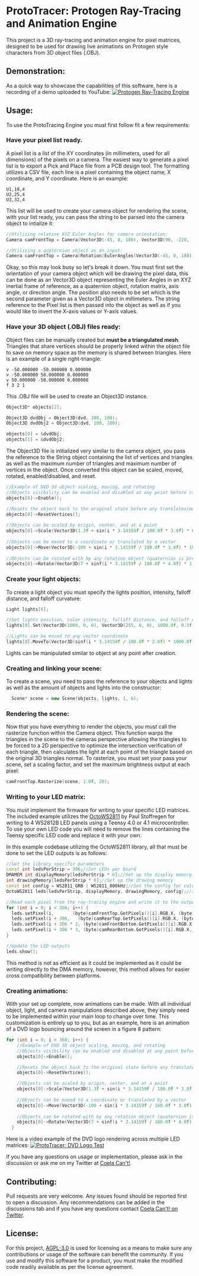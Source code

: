 # ProtoTracer: Protogen Ray-Tracing and Animation Engine
This project is a 3D ray-tracing and animation engine for pixel matrices, designed to be used for drawing live animations on Protogen style characters from 3D object files (.OBJ).

## Demonstration:
As a quick way to showcase the capabilities of this software, here is a recording of a demo uploaded to YouTube:
[![Protogen Ray-Tracing Engine](https://img.youtube.com/vi/s7G18tx6_nI/0.jpg)](https://www.youtube.com/watch?v=s7G18tx6_nI)

## Usage:
To use the ProtoTracing Engine you must first follow fit a few requirements:
### Have your pixel list ready. 
A pixel list is a list of the XY coordinates (in millimeters, used for all dimensions) of the pixels on a camera. The easiest way to generate a pixel list is to export a Pick and Place file from a PCB design tool. The formatting utilizes a CSV file, each line is a pixel containing the object name, X coordinate, and Y coordinate. Here is an example:
```csv
U1,18,4
U2,25,4
U3,32,4
```
This list will be used to create your camera object for rendering the scene, with your list ready, you can pass the string to be parsed into the camera object to intialize it:
```C++
//Utilizing relative XYZ Euler Angles for camera orientation:
Camera camFrontTop = Camera(Vector3D(-45, 0, 180), Vector3D(90, -220, -500), 306, &pixelString, true, false);

//Utilizing a quaternion object as an input:
Camera camFrontTop = Camera(Rotation(EulerAngles(Vector3D(-45, 0, 180), EulerConstants::EulerOrderXYZR)).GetQuaternion(), Vector3D(90, -220, -500), 306, &pixelString, true, false);
```
Okay, so this may look busy so let's break it down. You must first set the orientation of your camera object which will be drawing the pixel data, this can be done as an Vector3D object representing the Euler Angles in an XYZ inertial frame of reference, as a quaternion object, rotation matrix, axis angle, or direction angle. The position also needs to be set which is the second parameter given as a Vector3D object in millimeters. The string reference to the Pixel list is then passed into the object as well as if you would like to invert the X-axis values or Y-axis values.

### Have your 3D object (.OBJ) files ready:
Object files can be manually created but **must be a triangulated mesh**. Triangles that share vertices should be properly linked within the object file to save on memory space as the memory is shared between triangles. Here is an example of a single right-triangle:
```obj
v -50.000000 -50.000000 0.000000
v -50.000000 50.000000 0.000000
v 50.000000 -50.000000 0.000000
f 3 2 1
```
This .OBJ file will be used to create an Object3D instance.
```C++
Object3D* objects[2];

Object3D dvdObj = Object3D(dvd, 100, 100);
Object3D dvdObj2 = Object3D(dvd, 100, 100);

objects[0] = &dvdObj;
objects[1] = &dvdObj2;
```
The Object3D file is initialized very similar to the camera object, you pass the reference to the String object containing the list of vertices and triangles as well as the maximum number of triangles and maximum number of vertices in the object. Once converted this object can be scaled, moved, rotated, enabled/disabled, and reset.
```C++
//Example of DVD 3d object scaling, moving, and rotating
//Objects visibility can be enabled and disabled at any point before rasterizing to change its visibility
objects[0]->Enable();

//Resets the object back to the original state before any translates/modifications, must be ran once per loop in most cases
objects[0]->ResetVertices();
    
//Objects can be scaled by origin, center, and at a point
objects[0]->Scale(Vector3D(1.3f + sin(i * 3.14159f / 180.0f * 3.0f) * 0.3f, 1.3f + sin(i * 3.14159f / 180.0f * 3.0f) * 0.3f, 1.0f), Vector3D(0, 0, 0));
    
//Objects can be moved to a coordinate or translated by a vector
objects[0]->Move(Vector3D(-100 + sin(i * 3.14159f / 180.0f * 3.0f) * 100.0f, 60 + cos(i * 3.14159f / 180.0f * 1.5f) * 100.0f, 0.0f));
    
//Objects can be rotated with by any rotation object (quaternion is preferred) and about any coordinate or center
objects[0]->Rotate(Vector3D(7 + sinf(i * 3.14159f / 180.0f * 4.0f) * 1.0f, sinf(i * 3.14159f / 180.0f * 2.0f) * 1.0f, sinf(i * 3.14159f / 180.0f * 2.0f) * 1.0f), Vector3D(0, 100, 0));
```
### Create your light objects:
To create a light object you must specify the lights position, intensity, falloff distance, and falloff curvature:
```C++
Light lights[6];

//Set lights position, color intensity, falloff distance, and falloff curvature
lights[0].Set(Vector3D(1000, 0, 0), Vector3D(255, 0, 0), 1000.0f, 0.5f, 0.5f);

//Lights can be moved to any vector coordinate
lights[0].MoveTo(Vector3D(sinf(i * 3.14159f / 180.0f * 2.0f) * 1000.0f, 0, -cosf(i * 3.14159f / 180.0f * 2.0f) * 1000.0f));
```
Lights can be manipulated similar to object at any point after creation.

### Creating and linking your scene:
To create a scene, you need to pass the reference to your objects and lights as well as the amount of objects and lights into the constructor:
```C++
  Scene* scene = new Scene(objects, lights, 1, 6);
```

### Rendering the scene:
Now that you have everything to render the objects, you must call the rasterize function within the Camera object. This function warps the triangles in the scene to the cameras perspective allowing the triangles to be forced to a 2D perspective to optimize the intersection verification of each triangle, then calculates the light at each point of the triangle based on the original 3D triangles normal. To rasterize, you must set your pass your scene, set a scaling factor, and set the maximum brightness output at each pixel:
```C++
camFrontTop.Rasterize(scene, 1.0f, 20);
```

### Writing to your LED matrix:
You must implement the firmware for writing to your specific LED matrices. The included example utilizes the [OctoWS2811](https://github.com/PaulStoffregen/OctoWS2811) by Paul Stoffregen for writing to 4 WS2812B LED panels using a Teensy 4.0 or 4.1 microcontroller. To use your own LED code you will need to remove the lines containing the Teensy specific LED code and replace it with your own.

In this example codebase utilizing the OctoWS2811 library, all that must be done to set the LED outputs is as follows:
```C++
//Set the library specific parameters
const int ledsPerStrip = 306;//Set LEDs per board
DMAMEM int displayMemory[ledsPerStrip * 6];//Set up the display memory
int drawingMemory[ledsPerStrip * 6];//Set up the drawing memory
const int config = WS2811_GRB | WS2811_800kHz;//Set the config for color and LED type
OctoWS2811 leds(ledsPerStrip, displayMemory, drawingMemory, config);//Initialize the library constructor

//Read each pixel from the ray-tracing engine and write it to the output LED DMA memory
for (int i = 0; i < 306; i++) {
  leds.setPixel(i,       (byte)camFrontTop.GetPixels()[i].RGB.X, (byte)camFrontTop.GetPixels()[i].RGB.Y, (byte)camFrontTop.GetPixels()[i].RGB.Z);
  leds.setPixel(i + 306,   (byte)camRearTop.GetPixels()[i].RGB.X, (byte)camRearTop.GetPixels()[i].RGB.Y, (byte)camRearTop.GetPixels()[i].RGB.Z);
  leds.setPixel(i + 306 * 2, (byte)camFrontBottom.GetPixels()[i].RGB.X, (byte)camFrontBottom.GetPixels()[i].RGB.Y, (byte)camFrontBottom.GetPixels()[i].RGB.Z);
  leds.setPixel(i + 306 * 3, (byte)camRearBottom.GetPixels()[i].RGB.X, (byte)camRearBottom.GetPixels()[i].RGB.Y, (byte)camRearBottom.GetPixels()[i].RGB.Z);
}

//Update the LED outputs
leds.show();
```
This method is not as efficient as it could be implemented as it could be writing directly to the DMA memory, however, this method allows for easier cross compatibility between platforms.

### Creating animations:
With your set up complete, now animations can be made. With all individual object, light, and camera manipulations described above, they simply need to be implemented within your main loop to change over time. This customization is entirely up to you, but as an example, here is an animation of a DVD logo bouncing around the screen in a figure 8 pattern:
```C++
for (int i = 0; i < 360; i++) {
    //Example of DVD 3D object scaling, moving, and rotating
    //Objects visibility can be enabled and disabled at any point before rasterizing to change its visibility
    objects[0]->Enable();

    //Resets the object back to the original state before any translates/modifications, must be ran once per loop in most cases
    objects[0]->ResetVertices();

    //Objects can be scaled by origin, center, and at a point
    objects[0]->Scale(Vector3D(1.3f + sin(i * 3.14159f / 180.0f * 3.0f) * 0.3f, 1.3f + sin(i * 3.14159f / 180.0f * 3.0f) * 0.3f, 1.0f), Vector3D(0, 0, 0));
    
    //Objects can be moved to a coordinate or translated by a vector
    objects[0]->Move(Vector3D(-100 + sin(i * 3.14159f / 180.0f * 3.0f) * 100.0f, 60 + cos(i * 3.14159f / 180.0f * 1.5f) * 100.0f, 0.0f));
    
    //Objects can be rotated with by any rotation object (quaternion is preferred) and about any coordinate or center
    objects[0]->Rotate(Vector3D(7 + sinf(i * 3.14159f / 180.0f * 4.0f) * 1.0f, sinf(i * 3.14159f / 180.0f * 2.0f) * 1.0f, sinf(i * 3.14159f / 180.0f * 2.0f) * 1.0f), Vector3D(0, 100, 0));
  }
```
Here is a video example of the DVD logo rendering across multiple LED matrices:
[![ProtoTracer: DVD Logo Test](https://img.youtube.com/vi/yagZnh2IhjQ/0.jpg)](https://www.youtube.com/watch?v=yagZnh2IhjQ)

If you have any questions on usage or implementation, please ask in the discussion or ask me on my Twitter at [Coela Can't!](https://twitter.com/Coelacant1).

## Contributing:
Pull requests are very welcome. Any issues found should be reported first to open a discussion. Any recommendations can be added in the discussions tab and if you have any questions contact [Coela Can't! on Twitter](https://twitter.com/Coelacant1).

## License:
For this project, [AGPL-3.0](https://choosealicense.com/licenses/agpl-3.0/) is used for licensing as a means to make sure any contributions or usage of the software can benefit the community. If you use and modify this software for a product, you must make the modified code readily available as per the license agreement.
